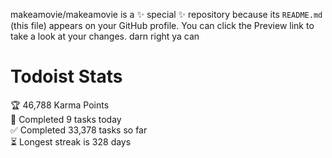 makeamovie/makeamovie is a ✨ special ✨ repository because its `README.md` (this file) appears on your GitHub profile.
You can click the Preview link to take a look at your changes. darn right ya can

# Todoist Stats

<!-- TODO-IST:START -->
🏆  46,788 Karma Points           
🌸  Completed 9 tasks today           
✅  Completed 33,378 tasks so far           
⏳  Longest streak is 328 days
<!-- TODO-IST:END -->